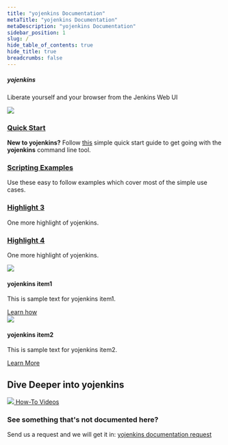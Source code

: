 ```yaml
---
title: "yojenkins Documentation"
metaTitle: "yojenkins Documentation"
metaDescription: "yojenkins Documentation"
sidebar_position: 1
slug: /
hide_table_of_contents: true
hide_title: true
breadcrumbs: false
---
```


<div class="intro-visual">

<div class="intro-text"><h5 class="intro-visual-header">
yojenkins
</h5>
<p>Liberate yourself and your browser from the Jenkins Web UI</p>
</div>
<div className="intro-image"><img src="img/yojenkins_logo.png" /></div>
</div>

<section class="intro-cards">
      <div class="intro-card">
            <h3><a href="/tutorials/quick-start">Quick Start</a></h3>
            <p><strong>New to yojenkins?</strong> Follow <a href="/tutorials/quick-start">this</a> simple quick start guide to get going with the <strong>yojenkins</strong> command line tool.</p>
      </div>
      <div class="intro-card">
            <h3><a href="/build/adding-a-build-profile">Scripting Examples</a></h3>
            <p>Use these easy to follow examples which cover most of the simple use cases.</p>
      </div>
      <div class="intro-card">
            <h3><a href="/build/adding-a-build-profile">Highlight 3</a></h3>
            <p>One more highlight of yojenkins.</p>
      </div>
      <div class="intro-card">
            <h3><a href="/build/adding-a-build-profile">Highlight 4</a></h3>
            <p>One more highlight of yojenkins.</p>
      </div>
</section>

<section class="feature-cards">
      <div class="enterprise-app-store">
            <div className="feature-card-image"><img src="img/yojenkins_logo.png" /></div>
            <div className="feature-card-info">
                  <h4>yojenkins item1</h4>
                  <p>This is sample text for yojenkins item1.</p>
                  <a href="/" className="feature-card-learn-more eas">
                        Learn how
                  </a>
            </div>
      </div>
      <div class="self-hosted-runners">
            <div className="feature-card-image"><img src="img/yojenkins_logo.png" /></div>
            <div className="feature-card-info">
                  <h4>yojenkins item2</h4>
                  <p>This is sample text for yojenkins item2.</p>
                  <a href="/" className="feature-card-learn-more runner">
                        Learn More
                  </a>
            </div>
      </div>
</section>

## Dive Deeper into yojenkins

<section class="community">
<a class="videos" href="https://www.youtube.com/@yojenkinscli">
<img src="https://storage.googleapis.com/appcircle-prod-common/docs/assets/youtube-logo.png" />
<span>How-To Videos</span>
</a>
</section>

### See something that's not documented here?

Send us a request and we will get it in: [yojenkins documentation request](https://github.com/ismet55555/yojenkins/issues/new/choose)
